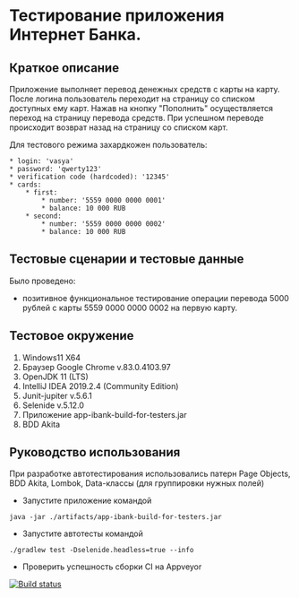 # Тестирование приложения Интернет Банка.
## Краткое описание
Приложение выполняет перевод денежных средств с карты на карту. После логина пользователь переходит на страницу со списком доступных ему карт. Нажав на кнопку "Пополнить" осуществляется переход на страницу перевода средств. При успешном переводе происходит возврат назад на страницу со списком карт.


Для тестового режима захардкожен пользователь: 

```
* login: 'vasya'
* password: 'qwerty123'
* verification code (hardcoded): '12345'
* cards:
    * first:
        * number: '5559 0000 0000 0001'
        * balance: 10 000 RUB
    * second:
        * number: '5559 0000 0000 0002'
        * balance: 10 000 RUB

```

 ## Тестовые сценарии и тестовые данные
 Было проведено:
* позитивное функциональное тестирование операции перевода 5000 рублей с карты 5559 0000 0000 0002 на первую карту.

## Тестовое окружение
1. Windows11 X64
2. Браузер Google Chrome v.83.0.4103.97
3. OpenJDK 11 (LTS)
4. IntelliJ IDEA 2019.2.4 (Community Edition)
5. Junit-jupiter v.5.6.1
6. Selenide v.5.12.0
7. Приложение app-ibank-build-for-testers.jar
8. BDD Akita


## Руководство использования

При разработке автотестирования использовались патерн Page Objects, BDD Akita, Lombok, Data-классы (для группировки нужных полей) 

* Запустите приложение командой 

```
java -jar ./artifacts/app-ibank-build-for-testers.jar 
```
* Запустите автотесты командой

```
./gradlew test -Dselenide.headless=true --info
```

* Проверить успешность сборки CI на Appveyor

[![Build status](https://ci.appveyor.com/api/projects/status/1ygqqkqysa7em5sb/branch/master?svg=true)](https://ci.appveyor.com/project/leonnika/aqa-hw6-akita/branch/master)

